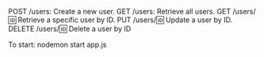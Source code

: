 POST /users: Create a new user.
GET /users: Retrieve all users.
GET /users/:id: Retrieve a specific user by ID.
PUT /users/:id: Update a user by ID.
DELETE /users/:id: Delete a user by ID

To start: nodemon start app.js
